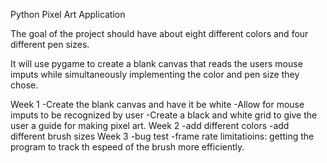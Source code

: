 Python Pixel Art Application

The goal of the project should have about eight different colors 
and four different pen sizes. 

It will use pygame to create a blank canvas that reads the users mouse imputs
while simultaneously implementing the color and pen size they chose.

Week 1
        -Create the blank canvas and have it be white
        -Allow for mouse imputs to be recognized by user
        -Create a black and white grid to give the user a guide for making pixel art.
Week 2 
        -add different colors 
        -add different brush sizes
Week 3
        -bug test
        -frame rate limitatioins: getting the program to track th espeed of the brush more efficiently. 
